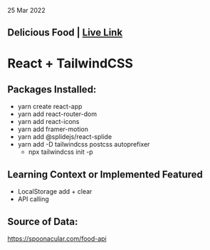 25 Mar 2022

## Delicious Food | [Live Link](www)
# React + TailwindCSS

## Packages Installed:
+ yarn create react-app
+ yarn add react-router-dom
+ yarn add react-icons
+ yarn add framer-motion
+ yarn add @splidejs/react-splide
+ yarn add -D tailwindcss postcss autoprefixer
    * npx tailwindcss init -p


## Learning Context or Implemented Featured 
+ LocalStorage add + clear
+ API calling 


## Source of Data:
https://spoonacular.com/food-api


